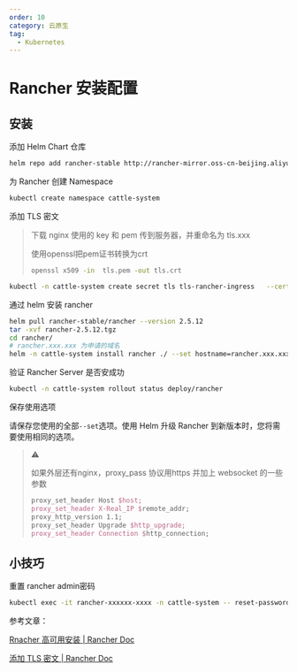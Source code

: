 ```yaml
---
order: 10
category: 云原生
tag:
  - Kubernetes
---
```


# Rancher 安装配置

## 安装

添加 Helm Chart 仓库

```bash
helm repo add rancher-stable http://rancher-mirror.oss-cn-beijing.aliyuncs.com/server-charts/stable
```

为 Rancher 创建 Namespace

```bash
kubectl create namespace cattle-system
```

添加 TLS 密文

> 下载 nginx 使用的 key 和 pem 传到服务器，并重命名为 tls.xxx
>
> 使用openssl把pem证书转换为crt
>
> ```bash
> openssl x509 -in  tls.pem -out tls.crt
> ```

```bash
kubectl -n cattle-system create secret tls tls-rancher-ingress   --cert=tls.crt   --key=tls.key
```

通过 helm 安装 rancher

```bash
helm pull rancher-stable/rancher --version 2.5.12
tar -xvf rancher-2.5.12.tgz
cd rancher/
# rancher.xxx.xxx 为申请的域名
helm -n cattle-system install rancher ./ --set hostname=rancher.xxx.xxx --set replicas=3 --set ingress.tls.source=secret
```

验证 Rancher Server 是否安成功

```bash
kubectl -n cattle-system rollout status deploy/rancher
```

保存使用选项

请保存您使用的全部`--set`选项。使用 Helm 升级 Rancher 到新版本时，您将需要使用相同的选项。

> :warning:
>
> 如果外层还有nginx，proxy_pass 协议用https
> 并加上 websocket 的一些参数
>
> ```tex
> proxy_set_header Host $host;
> proxy_set_header X-Real_IP $remote_addr;
> proxy_http_version 1.1;
> proxy_set_header Upgrade $http_upgrade;
> proxy_set_header Connection $http_connection;
> ```

## 小技巧

重置 rancher admin密码

```bash
kubectl exec -it rancher-xxxxxx-xxxx -n cattle-system -- reset-password
```

参考文章：

[Rnacher 高可用安装 | Rancher Doc](http://docs.rancher.cn/docs/rancher2/installation/install-rancher-on-k8s/_index)

[添加 TLS 密文 | Rancher Doc ](http://docs.rancher.cn/docs/rancher2.5/installation/resources/tls-secrets/_index/)

